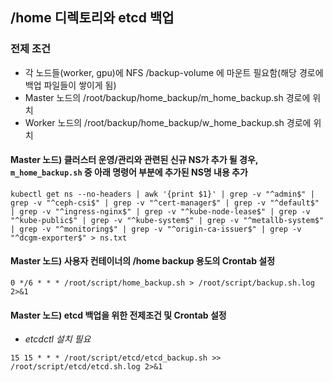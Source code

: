 ## /home 디렉토리와 etcd 백업
### 전제 조건
- 각 노드들(worker, gpu)에 NFS /backup-volume 에 마운트 필요함(해당 경로에 백업 파일들이 쌓이게 됨)
- Master 노드의 /root/backup/home_backup/m_home_backup.sh 경로에 위치
- Worker 노드의 /root/backup/home_backup/w_home_backup.sh 경로에 위치

#### Master 노드) 클러스터 운영/관리와 관련된 신규 NS가 추가 될 경우, `m_home_backup.sh` 중 아래 명령어 부분에 추가된 NS명 내용 추가
```
kubectl get ns --no-headers | awk '{print $1}' | grep -v "^admin$" | grep -v "^ceph-csi$" | grep -v "^cert-manager$" | grep -v "^default$" | grep -v "^ingress-nginx$" | grep -v "^kube-node-lease$" | grep -v "^kube-public$" | grep -v "^kube-system$" | grep -v "^metallb-system$" | grep -v "^monitoring$" | grep -v "^origin-ca-issuer$" | grep -v "^dcgm-exporter$" > ns.txt
```

#### Master 노드) 사용자 컨테이너의 /home backup 용도의 Crontab 설정
```
0 */6 * * * /root/script/home_backup.sh > /root/script/backup.sh.log 2>&1
```

#### Master 노드) etcd 백업을 위한 전제조건 및 Crontab 설정
- *etcdctl 설치 필요*
```
15 15 * * * /root/script/etcd/etcd_backup.sh >> /root/script/etcd/etcd.sh.log 2>&1
```
